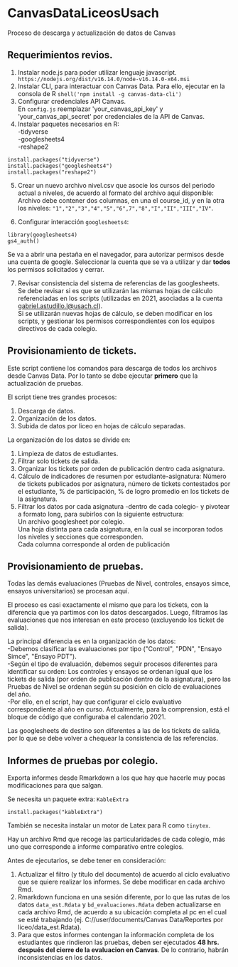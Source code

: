# CanvasDataLiceosUsach
Proceso de descarga y actualización de datos de Canvas


## Requerimientos revios.

1. Instalar node.js para poder utilizar lenguaje javascript.   ``` https://nodejs.org/dist/v16.14.0/node-v16.14.0-x64.msi```
2. Instalar CLI, para interactuar con Canvas Data. 
  Para ello, ejecutar en la consola de R ```shell('npm install -g canvas-data-cli')```
3. Configurar credenciales API Canvas.  
  En ```config.js``` reemplazar 'your_canvas_api_key' y 'your_canvas_api_secret' por credenciales de la API de Canvas.
4. Instalar paquetes necesarios en R:  
-tidyverse  
-googlesheets4  
-reshape2

```{r}
install.packages("tidyverse")
install.packages("googlesheets4")
install.packages("reshape2")
```
5. Crear un nuevo archivo nivel.csv que asocie los cursos del periodo actual a niveles, de acuerdo al formato del archivo aquí disponible:  
  Archivo debe contener dos columnas, en una el course_id, y en la otra los niveles: ```"1","2","3","4","5","6",7","8","I","II","III","IV"```.

6. Configurar interacción ```googlesheets4```:  
```{r}
library(googlesheets4)
gs4_auth()
```
Se va a abrir una pestaña en el navegador, para autorizar permisos desde una cuenta de google. Seleccionar la cuenta que se va a utilizar y dar **todos** los permisos solicitados y cerrar.

7. Revisar consistencia del sistema de referencias de las googlesheets.  
  Se debe revisar si es que se utilizarán las mismas hojas de cálculo referenciadas en los scripts (utilizadas en 2021, asociadas a la cuenta gabriel.astudillo.l@usach.cl).  
  Si se utilizarán nuevas hojas de cálculo, se deben modificar en los scripts, y gestionar los permisos correspondientes con los equipos directivos de cada colegio.
  
## Provisionamiento de tickets.

Este script contiene los comandos para descarga de todos los archivos desde Canvas Data. Por lo tanto se debe ejecutar **primero** que la actualización de pruebas.

El script tiene tres grandes procesos:  
1. Descarga de datos.  
2. Organización de los datos.  
3. Subida de datos por liceo en hojas de cálculo separadas.

La organización de los datos se divide en:  
1. Limpieza de datos de estudiantes.  
2. Filtrar solo tickets de salida.  
3. Organizar los tickets por orden de publicación dentro cada asignatura.  
4. Cálculo de indicadores de resumen por estudiante-asignatura: Número de tickets publicados por asignatura, número de tickets contestados por el estudiante, % de participación, % de logro promedio en los tickets de la asignatura. 
5. Filtrar los datos por cada asignatura -dentro de cada colegio- y pivotear a formato long, para subirlos con la siguiente estructura:  
  Un archivo googlesheet por colegio.  
  Una hoja distinta para cada asignatura, en la cual se incorporan todos los niveles y secciones que corresponden.  
  Cada columna corresponde al orden de publicación

## Provisionamiento de pruebas.

Todas las demás evaluaciones (Pruebas de Nivel, controles, ensayos simce, ensayos universitarios) se procesan aquí.

El proceso es casi exactamente el mismo que para los tickets, con la diferencia que ya partimos con los datos descargados. Luego, filtramos las evaluaciones que nos interesan en este proceso (excluyendo los ticket de salida).

La principal diferencia es en la organización de los datos:  
  -Debemos clasificar las evaluaciones por tipo ("Control", "PDN", "Ensayo Simce", "Ensayo PDT").  
  -Según el tipo de evaluación, debemos seguir procesos diferentes para identificar su orden: Los controles y ensayos se ordenan igual que los tickets de salida (por orden de publicación dentro de la asignatura), pero las Pruebas de Nivel se ordenan según su posición en ciclo de evaluaciones del año.  
  -Por ello, en el script, hay que configurar el ciclo evaluativo correspondiente al año en curso. Actualmente, para la comprension, está el bloque de código que configuraba el calendario 2021.  
  
Las googlesheets de destino son diferentes a las de los tickets de salida, por lo que se debe volver a chequear la consistencia de las referencias.

## Informes de pruebas por colegio.

Exporta informes desde Rmarkdown a los que hay que hacerle muy pocas modificaciones para que salgan.

Se necesita un paquete extra: ```KableExtra```

```{r}
install.packages("kableExtra")
```

También se necesita instalar un motor de Latex para R como ```tinytex```.

Hay un archivo Rmd que recoge las particularidades de cada colegio, más uno que corresponde a informe comparativo entre colegios.

Antes de ejecutarlos, se debe tener en consideración:  
1. Actualizar el filtro (y título del documento) de acuerdo al ciclo evaluativo que se quiere realizar los informes. Se debe modificar en cada archivo Rmd.  
2. Rmarkdown funciona en una sesión diferente, por lo que las rutas de los datos ```data_est.Rdata``` y ```bd_evaluaciones.Rdata``` deben actualizarse en cada archivo Rmd, de acuerdo a su ubicación completa al pc en el cual se esté trabajando (ej. C://user/documents/Canvas Data/Reportes por liceo/data_est.Rdata).  
3. Para que estos informes contengan la información completa de los estudiantes que rindieron las pruebas, deben ser ejecutados **48 hrs. después del cierre de la evaluacion en Canvas**. De lo contrario, habrán inconsistencias en los datos.

